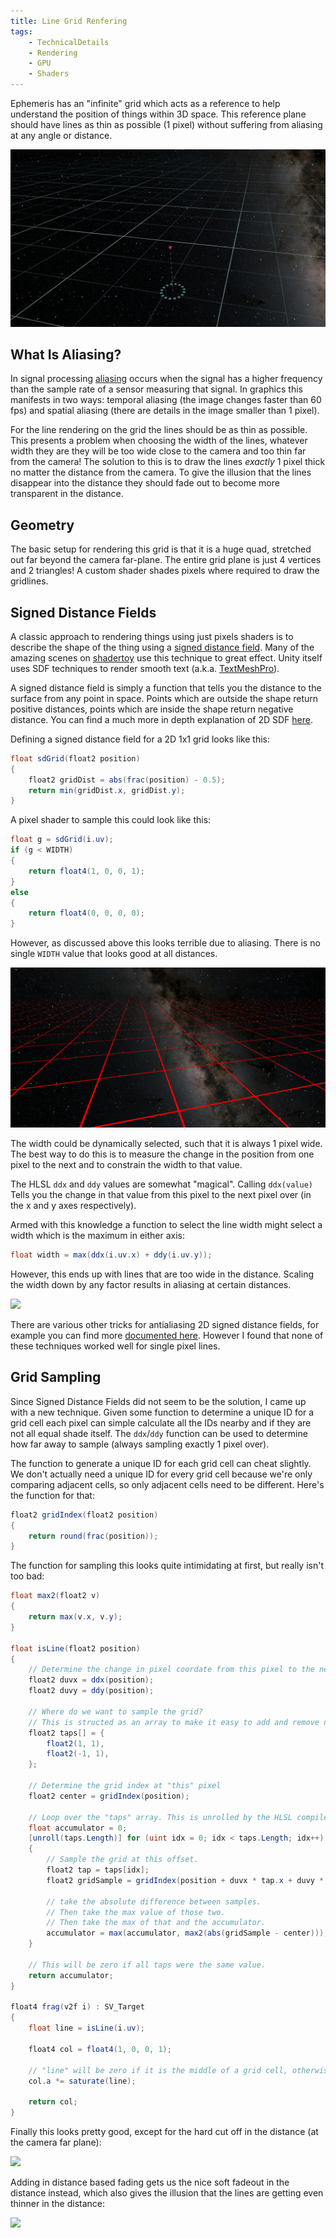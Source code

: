 ```yaml
---
title: Line Grid Renfering
tags:
    - TechnicalDetails
    - Rendering
    - GPU
    - Shaders
---
```


Ephemeris has an "infinite" grid which acts as a reference to help understand the position of things within 3D space. This reference plane should have lines as thin as possible (1 pixel) without suffering from aliasing at any angle or distance.

![](Images/ReferencePlane.jpg)

## What Is Aliasing?
In signal processing [aliasing](https://en.wikipedia.org/wiki/Aliasing) occurs when the signal has a higher frequency than the sample rate of a sensor measuring that signal. In graphics this manifests in two ways: temporal aliasing (the image changes faster than 60 fps) and spatial aliasing (there are details in the image smaller than 1 pixel).

For the line rendering on the grid the lines should be as thin as possible. This presents a problem when choosing the width of the lines, whatever width they are they will be too wide close to the camera and too thin far from the camera! The solution to this is to draw the lines _exactly_ 1 pixel thick no matter the distance from the camera. To give the illusion that the lines disappear into the distance they should fade out to become more transparent in the distance.

## Geometry
The basic setup for rendering this grid is that it is a huge quad, stretched out far beyond the camera far-plane. The entire grid plane is just 4 vertices and 2 triangles! A custom shader shades pixels where required to draw the gridlines.

## Signed Distance Fields
A classic approach to rendering things using just pixels shaders is to describe the shape of the thing using a [signed distance field](https://en.wikipedia.org/wiki/Signed_distance_function). Many of the amazing scenes on [shadertoy](https://www.shadertoy.com/) use this technique to great effect. Unity itself uses SDF techniques to render smooth text (a.k.a. [TextMeshPro](https://docs.unity3d.com/Packages/com.unity.textmeshpro@4.0/manual/FontAssetsSDF.html)).

A signed distance field is simply a function that tells you the distance to the surface from any point in space. Points which are outside the shape return positive distances, points which are inside the shape return negative distance. You can find a much more in depth explanation of 2D SDF [here](https://www.ronja-tutorials.com/post/034-2d-sdf-basics/).

Defining a signed distance field for a 2D 1x1 grid looks like this:

```c#
float sdGrid(float2 position)
{
	float2 gridDist = abs(frac(position) - 0.5);
	return min(gridDist.x, gridDist.y);
}
```

A pixel shader to sample this could look like this:

```C#
float g = sdGrid(i.uv);
if (g < WIDTH)
{
	return float4(1, 0, 0, 1);
}
else
{
	return float4(0, 0, 0, 0);
}
```

However, as discussed above this looks terrible due to aliasing. There is no single `WIDTH` value that looks good at all distances.

![](Images/ReferencePlaneAliased1.png)

The width could be dynamically selected, such that it is always 1 pixel wide. The best way to do this is to measure the change in the position from one pixel to the next and to constrain the width to that value.

The HLSL `ddx` and `ddy` values are somewhat "magical". Calling `ddx(value)` Tells you the change in that value from this pixel to the next pixel over (in the x and y axes respectively).

Armed with this knowledge a function to select the line width might select a width which is the maximum in either axis:

```csharp
float width = max(ddx(i.uv.x) + ddy(i.uv.y));
```

However, this ends up with lines that are too wide in the distance. Scaling the width down by any factor results in aliasing at certain distances.

![](ReferencePlaneTooWide.png)

There are various other tricks for antialiasing 2D signed distance fields, for example you can find more [documented here](https://drewcassidy.me/2020/06/26/sdf-antialiasing/). However I found that none of these techniques worked well for single pixel lines.

## Grid Sampling
Since Signed Distance Fields did not seem to be the solution, I came up with a new technique. Given some function to determine a unique ID for a grid cell each pixel can simple calculate all the IDs nearby and if they are not all equal shade itself. The `ddx`/`ddy` function can be used to determine how far away to sample (always sampling exactly 1 pixel over).

The function to generate a unique ID for each grid cell can cheat slightly. We don't actually need a unique ID for every grid cell because we're only comparing adjacent cells, so only adjacent cells need to be different. Here's the function for that:

```csharp
float2 gridIndex(float2 position)
{
	return round(frac(position));
}
```

The function for sampling this looks quite intimidating at first, but really isn't too bad:

```csharp
float max2(float2 v)
{
	return max(v.x, v.y);
}

float isLine(float2 position)
{
	// Determine the change in pixel coordate from this pixel to the next one over in x and y axes
	float2 duvx = ddx(position);
	float2 duvy = ddy(position);

	// Where do we want to sample the grid?
	// This is structed as an array to make it easy to add and remove new samples.
	float2 taps[] = {
		float2(1, 1),
		float2(-1, 1),
	};

	// Determine the grid index at "this" pixel
	float2 center = gridIndex(position);

	// Loop over the "taps" array. This is unrolled by the HLSL compiler.
	float accumulator = 0;
	[unroll(taps.Length)] for (uint idx = 0; idx < taps.Length; idx++)
	{
		// Sample the grid at this offset.
		float2 tap = taps[idx];
		float2 gridSample = gridIndex(position + duvx * tap.x + duvy * tap.y);

		// take the absolute difference between samples.
		// Then take the max value of those two.
		// Then take the max of that and the accumulator.
		accumulator = max(accumulator, max2(abs(gridSample - center)));
	}

	// This will be zero if all taps were the same value.
	return accumulator;
}

float4 frag(v2f i) : SV_Target
{
	float line = isLine(i.uv);

	float4 col = float4(1, 0, 0, 1);

	// "line" will be zero if it is the middle of a grid cell, otherwise it will have some other value >= 1.
	col.a *= saturate(line);

	return col;
}
```

Finally this looks pretty good, except for the hard cut off in the distance (at the camera far plane):

![](ReferencePlaneSharp.png)

Adding in distance based fading gets us the nice soft fadeout in the distance instead, which also gives the illusion that the lines are getting even thinner in the distance:

![](ImplementationDetails/Rendering/Images/ReferencePlane.jpg)